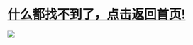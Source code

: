# [什么都找不到了，点击返回首页!](/)
![](https://cdn.jsdelivr.net/gh/HenryKang99/HenryKang99.github.io@master/_img/aKOcLiyPl2JQdFD.webp)